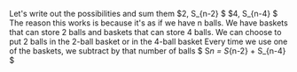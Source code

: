 Let's write out the possibilities and sum them
$2, S_{n-2} $ 
$4, S_{n-4} $ 
The reason this works is because it's as if we have n balls. We have baskets that can store 2 balls and baskets that can store 4 balls. 
We can choose to put 2 balls in the 2-ball basket or in the 4-ball basket 
Every time we use one of the baskets, we subtract by that number of balls 
$ S*n = S*{n-2} + S\_{n-4} $

